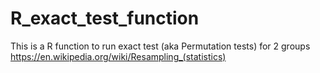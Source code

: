 # R_exact_test_function
This is a R function to run exact  test (aka Permutation tests) for 2 groups 
https://en.wikipedia.org/wiki/Resampling_(statistics)
